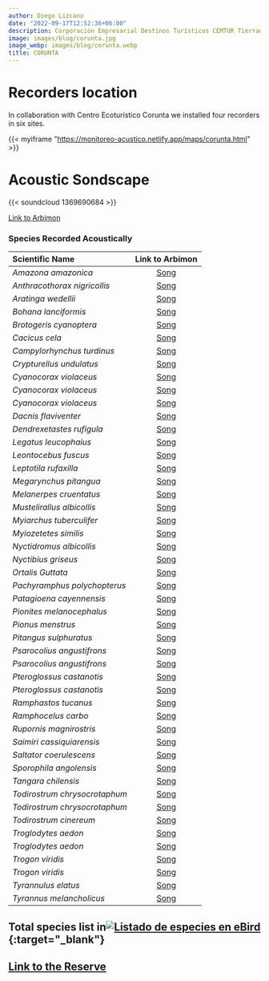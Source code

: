 ```yaml
---
author: Diego Lizcano
date: "2022-09-17T12:52:36+06:00"
description: Corporación Empresarial Destinos Turísticos CEMTUR Tierradentro
image: images/blog/corunta.jpg
image_webp: images/blog/corunta.webp
title: CORUNTA
---
```


# Recorders location

In collaboration with Centro Ecoturístico Corunta we installed four recorders in six sites.

{{< myiframe "https://monitoreo-acustico.netlify.app/maps/corunta.html" >}}

# Acoustic Sondscape

{{< soundcloud 1369690684 >}}

[Link to Arbimon](https://arbimon.rfcx.org/project/destinos-awake/visualizer/rec/39323349)

### Species Recorded Acoustically

| **Scientific Name**           |                                 Link to Arbimon                                  |
|:-------------------|:-------------------------------------------------:|
|_Amazona amazonica_| [Song](	https://arbimon.rfcx.org/project/destinos-awake/visualizer/rec/40632315?gain=25	) |
|_Anthracothorax nigricollis_| [Song](	https://arbimon.rfcx.org/project/destinos-awake/visualizer/rec/40650550?gain=15	) |
|_Aratinga wedellii_| [Song](	https://arbimon.rfcx.org/project/destinos-awake/visualizer/rec/40708843	) |
|_Bohana lanciformis_| [Song](	https://arbimon.rfcx.org/project/destinos-awake/visualizer/rec/40676456?gain=25	) |
|_Brotogeris cyanoptera_| [Song](	https://arbimon.rfcx.org/project/destinos-awake/visualizer/rec/40675270?gain=25	) |
|_Cacicus cela_| [Song](	https://arbimon.rfcx.org/project/destinos-awake/visualizer/rec/39323336?gain=25	) |
|_Campylorhynchus turdinus_| [Song](	https://arbimon.rfcx.org/project/destinos-awake/visualizer/rec/40708641?gain=20	) |
|_Crypturellus undulatus_| [Song](	https://arbimon.rfcx.org/project/destinos-awake/visualizer/rec/40676982?gain=25	) |
|_Cyanocorax violaceus_| [Song](	https://arbimon.rfcx.org/project/destinos-awake/visualizer/rec/39323375?gain=25	) |
|_Cyanocorax violaceus_| [Song](	https://arbimon.rfcx.org/project/destinos-awake/visualizer/rec/40650550?gain=20	) |
|_Cyanocorax violaceus_| [Song](	https://arbimon.rfcx.org/project/destinos-awake/visualizer/rec/40708634?gain=20	) |
|_Dacnis flaviventer_| [Song](	https://arbimon.rfcx.org/project/destinos-awake/visualizer/rec/40685736?gain=30	) |
|_Dendrexetastes rufigula_| [Song](	https://arbimon.rfcx.org/project/destinos-awake/visualizer/rec/39323348?gain=25	) |
|_Legatus leucophaius_| [Song](	https://arbimon.rfcx.org/project/destinos-awake/visualizer/rec/40675003?gain=25	) |
|_Leontocebus fuscus_| [Song](	https://arbimon.rfcx.org/project/destinos-awake/visualizer/rec/39323349?gain=25	) |
|_Leptotila rufaxilla_| [Song](	https://arbimon.rfcx.org/project/destinos-awake/visualizer/rec/40675580?gain=25	) |
|_Megarynchus pitangua_| [Song](	https://arbimon.rfcx.org/project/destinos-awake/visualizer/rec/40676938?gain=25	) |
|_Melanerpes cruentatus_| [Song](	https://arbimon.rfcx.org/project/destinos-awake/visualizer/rec/40686648?gain=30	) |
|_Mustelirallus albicollis_| [Song](	https://arbimon.rfcx.org/project/destinos-awake/visualizer/rec/40687308?gain=30	) |
|_Myiarchus tuberculifer_| [Song](	https://arbimon.rfcx.org/project/destinos-awake/visualizer/rec/40650482?gain=20	) |
|_Myiozetetes similis_| [Song](	https://arbimon.rfcx.org/project/destinos-awake/visualizer/rec/40676998?gain=25	) |
|_Nyctidromus albicollis_| [Song](	https://arbimon.rfcx.org/project/destinos-awake/visualizer/rec/40642120	) |
|_Nyctibius griseus_| [Song](	https://arbimon.rfcx.org/project/destinos-awake/visualizer/rec/40632466?gain=25	) |
|_Ortalis Guttata_| [Song](	https://arbimon.rfcx.org/project/destinos-awake/visualizer/rec/39323354?gain=25	) |
|_Pachyramphus polychopterus_| [Song](	https://arbimon.rfcx.org/project/destinos-awake/visualizer/rec/40675349?gain=25	) |
|_Patagioena cayennensis_| [Song](	https://arbimon.rfcx.org/project/destinos-awake/visualizer/rec/40685818?gain=25	) |
|_Pionites melanocephalus_| [Song](	https://arbimon.rfcx.org/project/destinos-awake/visualizer/rec/40685826/?gain=30	) |
|_Pionus menstrus_| [Song](	https://arbimon.rfcx.org/project/destinos-awake/visualizer/rec/40632332?gain=25	) |
|_Pitangus sulphuratus_| [Song](	https://arbimon.rfcx.org/project/destinos-awake/visualizer/rec/40685643?gain=25	) |
|_Psarocolius angustifrons_| [Song](	https://arbimon.rfcx.org/project/destinos-awake/visualizer/rec/39323337?gain=25	) |
|_Psarocolius angustifrons_| [Song](	https://arbimon.rfcx.org/project/destinos-awake/visualizer/rec/40690264?gain=20	) |
|_Pteroglossus castanotis_| [Song](	https://arbimon.rfcx.org/project/destinos-awake/visualizer/rec/40689909?gain=20	) |
|_Pteroglossus castanotis_| [Song](	https://arbimon.rfcx.org/project/destinos-awake/visualizer/rec/39323349?gain=25	) |
|_Ramphastos tucanus_| [Song](	https://arbimon.rfcx.org/project/destinos-awake/visualizer/rec/40633678?gain=30	) |
|_Ramphocelus carbo_| [Song](	https://arbimon.rfcx.org/project/destinos-awake/visualizer/rec/40687008?gain=30	) |
|_Rupornis magnirostris_| [Song](	https://arbimon.rfcx.org/project/destinos-awake/visualizer/rec/40631997/?gain=25	) |
|_Saimiri cassiquiarensis_| [Song](	https://arbimon.rfcx.org/project/destinos-awake/visualizer/rec/39323337?gain=25	) |
|_Saltator coerulescens_| [Song](	https://arbimon.rfcx.org/project/destinos-awake/visualizer/rec/40632158?gain=30	) |
|_Sporophila angolensis_| [Song](	https://arbimon.rfcx.org/project/destinos-awake/visualizer/rec/40676964?gain=25	) |
|_Tangara chilensis_| [Song](	https://arbimon.rfcx.org/project/destinos-awake/visualizer/rec/40675103?gain=25	) |
|_Todirostrum chrysocrotaphum_| [Song](	https://arbimon.rfcx.org/project/destinos-awake/visualizer/rec/40686990/?gain=30	) |
|_Todirostrum chrysocrotaphum_| [Song](	https://arbimon.rfcx.org/project/destinos-awake/visualizer/rec/40708588?gain=20	) |
|_Todirostrum cinereum_| [Song](	https://arbimon.rfcx.org/project/destinos-awake/visualizer/rec/39323340?gain=25	) |
|_Troglodytes aedon_| [Song](	https://arbimon.rfcx.org/project/destinos-awake/visualizer/rec/40650351?gain=20	) |
|_Troglodytes aedon_| [Song](	https://arbimon.rfcx.org/project/destinos-awake/visualizer/rec/40651001?gain=20	) |
|_Trogon viridis_| [Song](	https://arbimon.rfcx.org/project/destinos-awake/visualizer/rec/39323334?gain=25	) |
|_Trogon viridis_| [Song](	https://arbimon.rfcx.org/project/destinos-awake/visualizer/rec/40690193?gain=20	) |
|_Tyrannulus elatus_| [Song](	https://arbimon.rfcx.org/project/destinos-awake/visualizer/rec/40686990?gain=25	) |
|_Tyrannus melancholicus_| [Song](	https://arbimon.rfcx.org/project/destinos-awake/visualizer/rec/40686765?gain=30	) |



## Total species list in[![Listado de especies en eBird](/images/blog/Logo_ebird.png "CEMTUR")](https://ebird.org/colombia/checklist/S118380672){:target="\_blank"}

## [Link to the Reserve](https://www.facebook.com/cemtur2015/)
